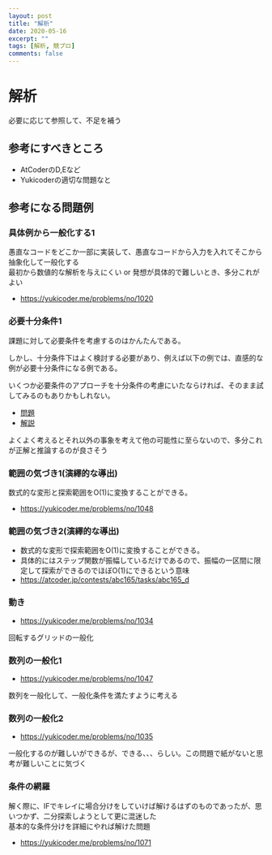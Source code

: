 ```yaml
---
layout: post
title: "解析"
date: 2020-05-16
excerpt: ""
tags: [解析, 競プロ]
comments: false
---
```


# 解析

必要に応じて参照して、不足を補う

## 参考にすべきところ
 - AtCoderのD,Eなど
 - Yukicoderの適切な問題なと



## 参考になる問題例

### 具体例から一般化する1
愚直なコードをどこか一部に実装して、愚直なコードから入力を入れてそこから抽象化して一般化する  
最初から数値的な解析を与えにくい or 発想が具体的で難しいとき、多分これがよい  

 - https://yukicoder.me/problems/no/1020


### 必要十分条件1
 課題に対して必要条件を考慮するのはかんたんである。  
 
 しかし、十分条件下はよく検討する必要があり、例えば以下の例では、直感的な例が必要十分条件になる例である。  
 
 いくつか必要条件のアプローチを十分条件の考慮にいたならければ、そのまま試してみるのもありかもしれない。  

 - [問題](https://atcoder.jp/contests/abc131/tasks/abc131_d)
 - [解説](https://img.atcoder.jp/abc131/editorial.pdf)

 よくよく考えるとそれ以外の事象を考えて他の可能性に至らないので、多分これが正解と推論するのが良さそう


### 範囲の気づき1(演繹的な導出)
 数式的な変形と探索範囲をO(1)に変換することができる。  
 - https://yukicoder.me/problems/no/1048

### 範囲の気づき2(演繹的な導出)
 - 数式的な変形で探索範囲をO(1)に変換することができる。  
 - 具体的にはステップ関数が振幅しているだけであるので、振幅の一区間に限定して探索ができるのでほぼO(1)にできるという意味
 - https://atcoder.jp/contests/abc165/tasks/abc165_d
 

### 動き

 - https://yukicoder.me/problems/no/1034

回転するグリッドの一般化

### 数列の一般化1
 
  - https://yukicoder.me/problems/no/1047

数列を一般化して、一般化条件を満たすように考える

### 数列の一般化2
 
  - https://yukicoder.me/problems/no/1035

一般化するのが難しいができるが、できる、、、らしい。この問題で紙がないと思考が難しいことに気づく


### 条件の網羅
 解く際に、IFでキレイに場合分けをしていけば解けるはずのものであったが、思いつかず、二分探索しようとして更に混迷した  
 基本的な条件分けを詳細にやれば解けた問題    

 - https://yukicoder.me/problems/no/1071

